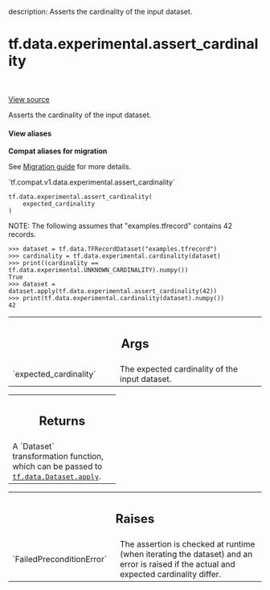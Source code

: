 description: Asserts the cardinality of the input dataset.

<div itemscope itemtype="http://developers.google.com/ReferenceObject">
<meta itemprop="name" content="tf.data.experimental.assert_cardinality" />
<meta itemprop="path" content="Stable" />
</div>

# tf.data.experimental.assert_cardinality

<!-- Insert buttons and diff -->

<table class="tfo-notebook-buttons tfo-api nocontent" align="left">

</table>

<a target="_blank" href="/code/stable/tensorflow/python/data/experimental/ops/cardinality.py">View source</a>



Asserts the cardinality of the input dataset.

<section class="expandable">
  <h4 class="showalways">View aliases</h4>
  <p>
<b>Compat aliases for migration</b>
<p>See
<a href="https://www.tensorflow.org/guide/migrate">Migration guide</a> for
more details.</p>
<p>`tf.compat.v1.data.experimental.assert_cardinality`</p>
</p>
</section>

<pre class="devsite-click-to-copy prettyprint lang-py tfo-signature-link">
<code>tf.data.experimental.assert_cardinality(
    expected_cardinality
)
</code></pre>



<!-- Placeholder for "Used in" -->

NOTE: The following assumes that "examples.tfrecord" contains 42 records.

```
>>> dataset = tf.data.TFRecordDataset("examples.tfrecord")
>>> cardinality = tf.data.experimental.cardinality(dataset)
>>> print((cardinality == tf.data.experimental.UNKNOWN_CARDINALITY).numpy())
True
>>> dataset = dataset.apply(tf.data.experimental.assert_cardinality(42))
>>> print(tf.data.experimental.cardinality(dataset).numpy())
42
```

<!-- Tabular view -->
 <table class="responsive fixed orange">
<colgroup><col width="214px"><col></colgroup>
<tr><th colspan="2"><h2 class="add-link">Args</h2></th></tr>

<tr>
<td>
`expected_cardinality`
</td>
<td>
The expected cardinality of the input dataset.
</td>
</tr>
</table>



<!-- Tabular view -->
 <table class="responsive fixed orange">
<colgroup><col width="214px"><col></colgroup>
<tr><th colspan="2"><h2 class="add-link">Returns</h2></th></tr>
<tr class="alt">
<td colspan="2">
A `Dataset` transformation function, which can be passed to
<a href="../../../tf/data/Dataset.md#apply"><code>tf.data.Dataset.apply</code></a>.
</td>
</tr>

</table>



<!-- Tabular view -->
 <table class="responsive fixed orange">
<colgroup><col width="214px"><col></colgroup>
<tr><th colspan="2"><h2 class="add-link">Raises</h2></th></tr>

<tr>
<td>
`FailedPreconditionError`
</td>
<td>
The assertion is checked at runtime (when iterating
the dataset) and an error is raised if the actual and expected cardinality
differ.
</td>
</tr>
</table>

